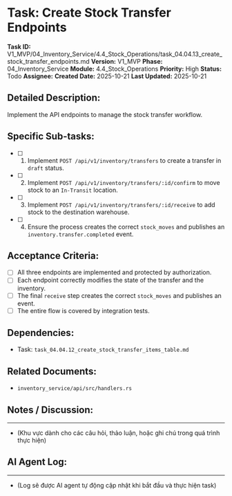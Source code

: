 # Task: Create Stock Transfer Endpoints

**Task ID:** V1_MVP/04_Inventory_Service/4.4_Stock_Operations/task_04.04.13_create_stock_transfer_endpoints.md
**Version:** V1_MVP
**Phase:** 04_Inventory_Service
**Module:** 4.4_Stock_Operations
**Priority:** High
**Status:** Todo
**Assignee:** 
**Created Date:** 2025-10-21
**Last Updated:** 2025-10-21

## Detailed Description:
Implement the API endpoints to manage the stock transfer workflow.

## Specific Sub-tasks:
- [ ] 1. Implement `POST /api/v1/inventory/transfers` to create a transfer in `draft` status.
- [ ] 2. Implement `POST /api/v1/inventory/transfers/:id/confirm` to move stock to an `In-Transit` location.
- [ ] 3. Implement `POST /api/v1/inventory/transfers/:id/receive` to add stock to the destination warehouse.
- [ ] 4. Ensure the process creates the correct `stock_moves` and publishes an `inventory.transfer.completed` event.

## Acceptance Criteria:
- [ ] All three endpoints are implemented and protected by authorization.
- [ ] Each endpoint correctly modifies the state of the transfer and the inventory.
- [ ] The final `receive` step creates the correct `stock_moves` and publishes an event.
- [ ] The entire flow is covered by integration tests.

## Dependencies:
*   Task: `task_04.04.12_create_stock_transfer_items_table.md`

## Related Documents:
*   `inventory_service/api/src/handlers.rs`

## Notes / Discussion:
---
*   (Khu vực dành cho các câu hỏi, thảo luận, hoặc ghi chú trong quá trình thực hiện)

## AI Agent Log:
---
*   (Log sẽ được AI agent tự động cập nhật khi bắt đầu và thực hiện task)